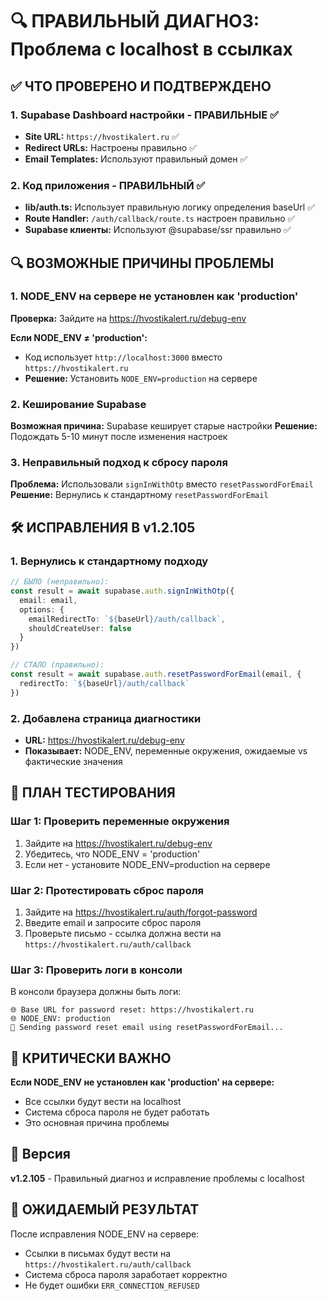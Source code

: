 # 🔍 ПРАВИЛЬНЫЙ ДИАГНОЗ: Проблема с localhost в ссылках

## ✅ ЧТО ПРОВЕРЕНО И ПОДТВЕРЖДЕНО

### 1. Supabase Dashboard настройки - ПРАВИЛЬНЫЕ ✅
- **Site URL:** `https://hvostikalert.ru` ✅
- **Redirect URLs:** Настроены правильно ✅
- **Email Templates:** Используют правильный домен ✅

### 2. Код приложения - ПРАВИЛЬНЫЙ ✅
- **lib/auth.ts:** Использует правильную логику определения baseUrl ✅
- **Route Handler:** `/auth/callback/route.ts` настроен правильно ✅
- **Supabase клиенты:** Используют @supabase/ssr правильно ✅

## 🔍 ВОЗМОЖНЫЕ ПРИЧИНЫ ПРОБЛЕМЫ

### 1. NODE_ENV на сервере не установлен как 'production'
**Проверка:** Зайдите на https://hvostikalert.ru/debug-env

**Если NODE_ENV ≠ 'production':**
- Код использует `http://localhost:3000` вместо `https://hvostikalert.ru`
- **Решение:** Установить `NODE_ENV=production` на сервере

### 2. Кеширование Supabase
**Возможная причина:** Supabase кеширует старые настройки
**Решение:** Подождать 5-10 минут после изменения настроек

### 3. Неправильный подход к сбросу пароля
**Проблема:** Использовали `signInWithOtp` вместо `resetPasswordForEmail`
**Решение:** Вернулись к стандартному `resetPasswordForEmail`

## 🛠️ ИСПРАВЛЕНИЯ В v1.2.105

### 1. Вернулись к стандартному подходу
```typescript
// БЫЛО (неправильно):
const result = await supabase.auth.signInWithOtp({
  email: email,
  options: {
    emailRedirectTo: `${baseUrl}/auth/callback`,
    shouldCreateUser: false
  }
})

// СТАЛО (правильно):
const result = await supabase.auth.resetPasswordForEmail(email, {
  redirectTo: `${baseUrl}/auth/callback`
})
```

### 2. Добавлена страница диагностики
- **URL:** https://hvostikalert.ru/debug-env
- **Показывает:** NODE_ENV, переменные окружения, ожидаемые vs фактические значения

## 🧪 ПЛАН ТЕСТИРОВАНИЯ

### Шаг 1: Проверить переменные окружения
1. Зайдите на https://hvostikalert.ru/debug-env
2. Убедитесь, что NODE_ENV = 'production'
3. Если нет - установите NODE_ENV=production на сервере

### Шаг 2: Протестировать сброс пароля
1. Зайдите на https://hvostikalert.ru/auth/forgot-password
2. Введите email и запросите сброс пароля
3. Проверьте письмо - ссылка должна вести на `https://hvostikalert.ru/auth/callback`

### Шаг 3: Проверить логи в консоли
В консоли браузера должны быть логи:
```
🌐 Base URL for password reset: https://hvostikalert.ru
🌐 NODE_ENV: production
📧 Sending password reset email using resetPasswordForEmail...
```

## 🚨 КРИТИЧЕСКИ ВАЖНО

**Если NODE_ENV не установлен как 'production' на сервере:**
- Все ссылки будут вести на localhost
- Система сброса пароля не будет работать
- Это основная причина проблемы

## 📝 Версия
**v1.2.105** - Правильный диагноз и исправление проблемы с localhost

## 🎯 ОЖИДАЕМЫЙ РЕЗУЛЬТАТ
После исправления NODE_ENV на сервере:
- Ссылки в письмах будут вести на `https://hvostikalert.ru/auth/callback`
- Система сброса пароля заработает корректно
- Не будет ошибки `ERR_CONNECTION_REFUSED`
